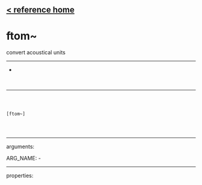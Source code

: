 [< reference home](index.html)
---

# ftom~


convert acoustical units

---

-
<br>


---


```



[ftom~]


            
```

---
arguments:

ARG_NAME: -<br>

---
properties:


